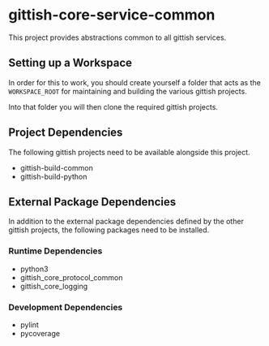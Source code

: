 # gittish-core-service-common

This project provides abstractions common to all gittish services.


## Setting up a Workspace

In order for this to work, you should create yourself a folder that acts as the
`WORKSPACE_ROOT` for maintaining and building the various gittish projects. 

Into that folder you will then clone the required gittish projects.


## Project Dependencies

The following gittish projects need to be available alongside this project.

* gittish-build-common
* gittish-build-python


## External Package Dependencies

In addition to the external package dependencies defined by the other gittish
projects, the following packages need to be installed.


### Runtime Dependencies

* python3
* gittish_core_protocol_common
* gittish_core_logging


### Development Dependencies

* pylint
* pycoverage

